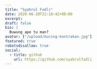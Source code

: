 ```yaml
---
title: "Syahrul Fadli"
date: 2020-06-28T22:18:42+08:00
excerpt:
draft: false
bio: |
  Buwung ape tu man?
avatar: ["/upload/kucing-kontrakan.jpg"]
featured: true
robotsdisallow: true
social:
  - title: github
    url: https://github.com/syahrulfadli
---
```

